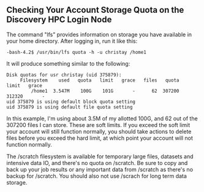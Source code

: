 ## Checking Your Account Storage Quota on the Discovery HPC Login Node

The command "lfs" provides information on storage you have available in your home directory. After logging in, run it like this:

```-bash-4.2$ /usr/bin/lfs quota -h -u christay /home1```

It will produce something similar to the following:

```
Disk quotas for usr christay (uid 375879):
     Filesystem    used   quota   limit   grace   files   quota   limit   grace
         /home1  3.547M    100G    101G       -      62  307200  312320       -
uid 375879 is using default block quota setting
uid 375879 is using default file quota setting
```

In this example, I'm using about 3.5M of my allotted 100G, and 62 out of the 307200 files I can store. These are soft limits. If you exceed the soft limit your account will still function normally, you should take actions to delete files before you exceed the hard limit, at which point your account will not function normally.

The /scratch filesystem is available for temporary large files, datasets and intensive data IO, and there's no quota on /scratch. Be sure to copy and back up your job results or any important data from /scratch as there's no backup for /scratch. You should also not use /scrach for long term data storage.

